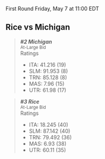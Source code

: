 First Round
Friday, May 7 at 11:00 EDT
## Rice vs Michigan

> ***#2 Michigan***  
> <sub>At-Large Bid</sub>  
> Ratings  
> - ITA: 41.216 (19)  
> - SLM: 91.953 (8)  
> - TRN: 85.128 (8)  
> - MAS: 7.96 (15)  
> - UTR: 61.98 (17)  

> ***#3 Rice***  
> <sub>At-Large Bid</sub>  
> Ratings  
> - ITA: 18.245 (40)  
> - SLM: 87.142 (40)  
> - TRN: 79.492 (36)  
> - MAS: 6.93 (38)  
> - UTR: 60.11 (35)  